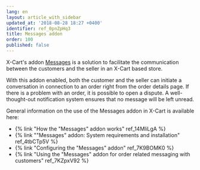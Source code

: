 ```yaml
---
lang: en
layout: article_with_sidebar
updated_at: '2018-08-28 18:27 +0400'
identifier: ref_0pnZpHq3
title: Messages addon
order: 100
published: false
---
```

X-Cart's addon [Messages](https://market.x-cart.com/addons/order-messages.html "Messages Module") is a solution to facilitate the communication between the customers and the seller in an X-Cart based store. 

With this addon enabled, both the customer and the seller can initiate a conversation in connection to an order right from the order details page. If there is a problem with an order, it is possible to open a dispute. A well-thought-out notification system ensures that no message will be left unread.  

General information on the use of the Messages addon in X-Cart is available here:
   
   * {% link "How the "Messages" addon works" ref_14MliLgA %}
   * {% link ""Messages" addon: System requirements and installation" ref_4tbCTp5V %}
   * {% link "Configuring the "Messages" addon" ref_7K9BOMK0 %}
   * {% link "Using the "Messages" addon for order related messaging with customers" ref_7KZpxV92 %}


